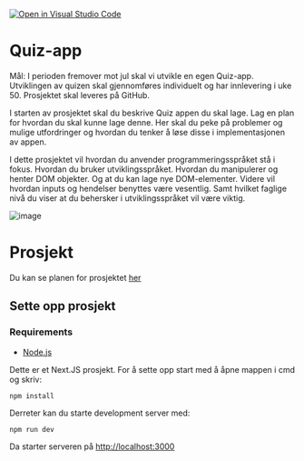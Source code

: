 [![Open in Visual Studio Code](https://classroom.github.com/assets/open-in-vscode-c66648af7eb3fe8bc4f294546bfd86ef473780cde1dea487d3c4ff354943c9ae.svg)](https://classroom.github.com/online_ide?assignment_repo_id=9549378&assignment_repo_type=AssignmentRepo)

# Quiz-app

Mål: I perioden fremover mot jul skal vi utvikle en egen Quiz-app. Utviklingen av quizen skal gjennomføres individuelt og har innlevering i uke 50.
Prosjektet skal leveres på GitHub.

I starten av prosjektet skal du beskrive Quiz appen du skal lage. Lag en plan for hvordan du skal kunne lage denne. Her skal du peke på problemer og mulige utfordringer og hvordan du tenker å løse disse i implementasjonen av appen.

I dette prosjektet vil hvordan du anvender programmeringsspråket stå i fokus.
Hvordan du bruker utviklingsspråket. Hvordan du manipulerer og henter DOM objekter. Og at du kan lage nye DOM-elementer. Videre vil hvordan inputs og hendelser benyttes være vesentlig. Samt hvilket faglige nivå du viser at du behersker i utviklingsspråket vil være viktig.

![image](https://user-images.githubusercontent.com/8614145/205267181-51408e62-3984-47bd-82af-f3aee883a918.png)

# Prosjekt
Du kan se planen for prosjektet [her](https://github.com/Cha-IT/quiz-app-KindCoder-no/blob/main/PLAN.md)

## Sette opp prosjekt
### Requirements
- [Node.js](https://nodejs.org/en/)

Dette er et Next.JS prosjekt. For å sette opp start med å åpne mappen i cmd og skriv:

```
npm install
```

Derreter kan du starte development server med:

```
npm run dev
```

Da starter serveren på [http://localhost:3000](http://localhost:3000)
